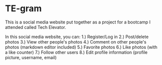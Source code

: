 # TE-gram

This is a social media website put together as a project for a bootcamp I attended called Tech Elevator.

In this social media website, you can:
1.) Register/Log in
2.) Post/delete photos
3.) View other people's photos
4.) Comment on other people's photos (markdown editor included)
5.) Favorite photos
6.) Like photos (with a like counter)
7.) Follow other users
8.) Edit profile information (profile picture, username, email)
